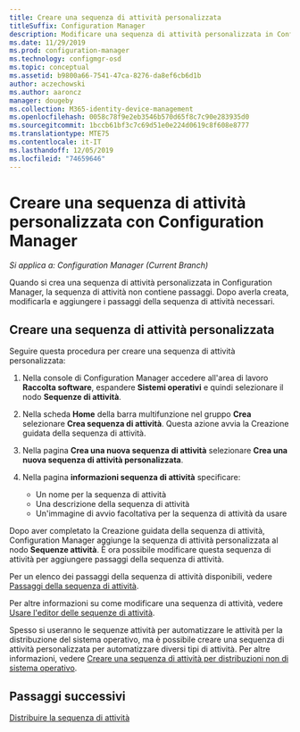 ```yaml
---
title: Creare una sequenza di attività personalizzata
titleSuffix: Configuration Manager
description: Modificare una sequenza di attività personalizzata in Configuration Manager per aggiungere passaggi alla sequenza di attività.
ms.date: 11/29/2019
ms.prod: configuration-manager
ms.technology: configmgr-osd
ms.topic: conceptual
ms.assetid: b9800a66-7541-47ca-8276-da8ef6cb6d1b
author: aczechowski
ms.author: aaroncz
manager: dougeby
ms.collection: M365-identity-device-management
ms.openlocfilehash: 0058c78f9e2eb3546b570d65f8c7c90e283935d0
ms.sourcegitcommit: 1bccb61bf3c7c69d51e0e224d0619c8f608e8777
ms.translationtype: MTE75
ms.contentlocale: it-IT
ms.lasthandoff: 12/05/2019
ms.locfileid: "74659646"
---
```

# <a name="create-a-custom-task-sequence-with-configuration-manager"></a>Creare una sequenza di attività personalizzata con Configuration Manager

*Si applica a: Configuration Manager (Current Branch)*

Quando si crea una sequenza di attività personalizzata in Configuration Manager, la sequenza di attività non contiene passaggi. Dopo averla creata, modificarla e aggiungere i passaggi della sequenza di attività necessari.  

## <a name="BKMK_CustomTS"></a> Creare una sequenza di attività personalizzata

Seguire questa procedura per creare una sequenza di attività personalizzata:

1. Nella console di Configuration Manager accedere all'area di lavoro **Raccolta software**, espandere **Sistemi operativi** e quindi selezionare il nodo **Sequenze di attività**.  

1. Nella scheda **Home** della barra multifunzione nel gruppo **Crea** selezionare **Crea sequenza di attività**. Questa azione avvia la Creazione guidata della sequenza di attività.  

1. Nella pagina **Crea una nuova sequenza di attività** selezionare **Crea una nuova sequenza di attività personalizzata**.  

1. Nella pagina **informazioni sequenza di attività** specificare:

    - Un nome per la sequenza di attività
    - Una descrizione della sequenza di attività
    - Un'immagine di avvio facoltativa per la sequenza di attività da usare

Dopo aver completato la Creazione guidata della sequenza di attività, Configuration Manager aggiunge la sequenza di attività personalizzata al nodo **Sequenze attività**. È ora possibile modificare questa sequenza di attività per aggiungere passaggi della sequenza di attività.  

Per un elenco dei passaggi della sequenza di attività disponibili, vedere [Passaggi della sequenza di attività](/sccm/osd/understand/task-sequence-steps).  

Per altre informazioni su come modificare una sequenza di attività, vedere [Usare l'editor delle sequenze di attività](/sccm/osd/understand/task-sequence-editor).  

Spesso si useranno le sequenze attività per automatizzare le attività per la distribuzione del sistema operativo, ma è possibile creare una sequenza di attività personalizzata per automatizzare diversi tipi di attività. Per altre informazioni, vedere [Creare una sequenza di attività per distribuzioni non di sistema operativo](/sccm/osd/deploy-use/create-a-task-sequence-for-non-operating-system-deployments).  

## <a name="next-steps"></a>Passaggi successivi

[Distribuire la sequenza di attività](/sccm/osd/deploy-use/deploy-a-task-sequence)
